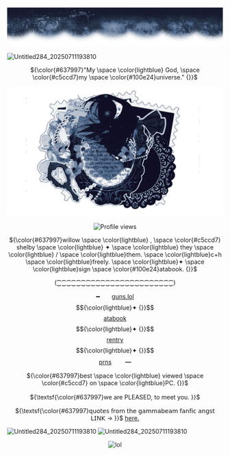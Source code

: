 ![madebyme](image-f541-gradientmap.pro.png)

<img width="73" height="56" alt="Untitled284_20250711193810" src="https://github.com/user-attachments/assets/072bb0a0-910c-44ef-a0b6-049d408f8f08" />

<p align=center

${\color{#637997}"My \space \color{lightblue} God, \space \color{#c5ccd7}my \space \color{#100e24}universe." {}}$

<p align=center

![byme](image-6c0a-gradientmap.pro.png)

<p align=center

![Profile views](https://komarev.com/ghpvc/?username=yourusername&label=_+++Love.+++_&color=50698b&style=flat-square)  

<p align=center

${\color{#637997}willow \space \color{lightblue} , \space \color{#c5ccd7} shelby \space \color{lightblue} ✦ \space \color{lightblue} they \space \color{lightblue} / \space \color{lightblue}them. \space \color{lightblue}c+h \space \color{lightblue}freely. \space \color{lightblue}✦ \space \color{lightblue}sign \space \color{#100e24}atabook. {}}$

<p align=center

(⁐⁐⁐⁐⁐⁐⁐⁐⁐⁐⁐⁐⁐⁐⁐⁐⁐⁐⁐⁐⁐⁐⁐⁐)

<p align=center

━　　[guns.lol](https://guns.lol/fatalstrike) $${\color{lightblue}✦ {}}$$ [atabook](https://fallenking.atabook.org/) $${\color{lightblue}✦ {}}$$     [rentry](https://rentry.co/warmface)  $${\color{lightblue}✦ {}}$$ [prns](https://pronouns.cc/destinedbyfate)　　 ━

<p align=center

${\color{#637997}best \space \color{lightblue} viewed \space \color{#c5ccd7} on \space \color{lightblue}PC. {}}$

<p align=center

  ${\textsf{\color{#637997}we are PLEASED, to meet you. }}$
　     　　　
<p align=center

${\textsf{\color{#637997}𝗊𝗎𝗈𝗍𝖾𝗌 𝖿𝗋𝗈𝗆 𝗍𝗁𝖾 𝗀𝖺𝗆𝗆𝖺𝖻𝖾𝖺𝗆 𝖿𝖺𝗇𝖿𝗂𝖼 𝖺𝗇𝗀𝗌𝗍 𝖫𝖨𝖭𝖪 -> }}$ [here.](https://archiveofourown.org/works/69474491?view_adult=true)

<img width="73" height="56" alt="Untitled284_20250711193810" src="https://github.com/user-attachments/assets/072bb0a0-910c-44ef-a0b6-049d408f8f08" />  

<img width="73" height="56" alt="Untitled284_20250711193810" src="https://github.com/user-attachments/assets/072bb0a0-910c-44ef-a0b6-049d408f8f08" />

<p align=center

![lol](image-3559-gradientmap.pro.png)


